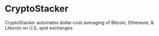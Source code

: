 # CryptoStacker
CryptoStacker automates dollar-cost averaging of Bitcoin, Ethereum, &amp; Litecoin on U.S. spot exchanges.
